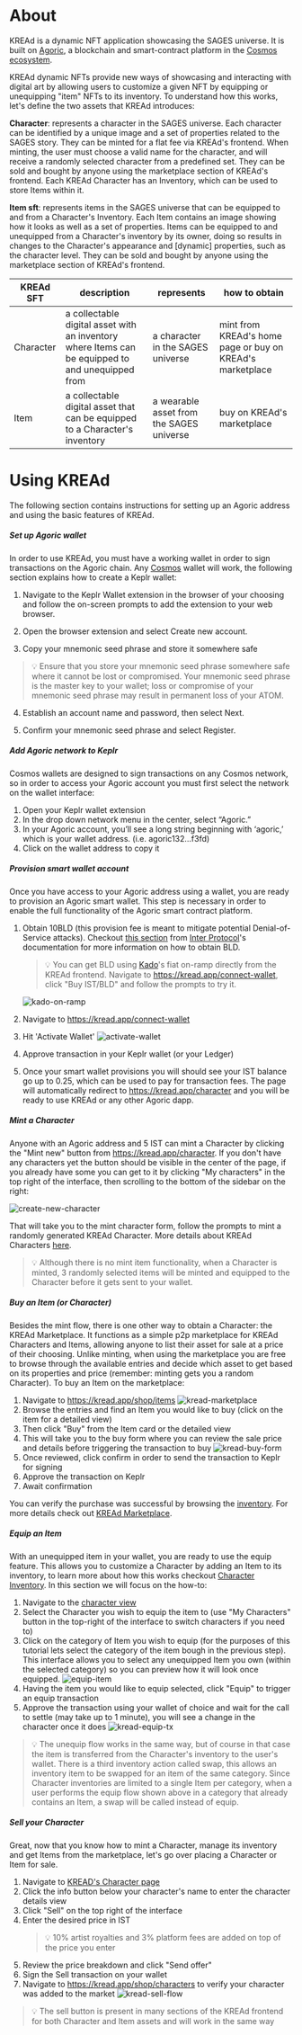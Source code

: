 # About
KREAd is a dynamic NFT application showcasing the SAGES universe. It is built on [Agoric](https://docs.agoric.com/), a blockchain and smart-contract platform in the [Cosmos ecosystem](https://cosmos.network/).

KREAd dynamic NFTs provide new ways of showcasing and interacting with digital art by allowing users to customize a given NFT by equipping or unequipping "item" NFTs to its inventory. To understand how this works, let's define the two assets that KREAd introduces:

**Character**: represents a character in the SAGES universe. Each character can be identified by a unique image and a set of properties related to the SAGES story. They can be minted for a flat fee via KREAd's frontend. When minting, the user must choose a valid name for the character, and will receive a randomly selected character from a predefined set. They can be sold and bought by anyone using the marketplace section of KREAd's frontend. Each KREAd Character has an Inventory, which can be used to store Items within it.

**Item sft**: represents items in the SAGES universe that can be equipped to and from a Character's Inventory. Each Item contains an image showing how it looks as well as a set of properties. Items can be equipped to and unequipped from a Character's inventory by its owner, doing so results in changes to the Character's appearance and [dynamic] properties, such as the character level. They can be sold and bought by anyone using the marketplace section of KREAd's frontend.

| KREAd SFT 	| description                                                                                      	| represents                               	| how to obtain                                             	|
|-----------	|--------------------------------------------------------------------------------------------------	|------------------------------------------	|-----------------------------------------------------------	|
| Character 	| a collectable digital asset with an inventory where Items can be equipped to and unequipped from 	| a character in the SAGES universe        	| mint from KREAd's home page or buy on KREAd's marketplace 	|
| Item      	| a collectable digital asset that can be equipped to a Character's inventory                      	| a wearable asset from the SAGES universe 	| buy on KREAd's marketplace                                	|

# Using KREAd

The following section contains instructions for setting up an Agoric address and using the basic features of KREAd.

##### Set up Agoric wallet

In order to use KREAd, you must have a working wallet in order to sign transactions on the Agoric chain. Any [Cosmos](https://cosmos.network/) wallet will work, the following section explains how to create a Keplr wallet:

1. Navigate to the Keplr Wallet extension in the browser of your choosing  and follow the on-screen prompts to add the extension to your web browser.

2. Open the browser extension and select Create new account.

3. Copy your mnemonic seed phrase and store it somewhere safe

>💡 Ensure that you store your mnemonic seed phrase somewhere safe where it cannot be lost or compromised. Your mnemonic seed phrase is the master key to your wallet; loss or compromise of your mnemonic seed phrase may result in permanent loss of your ATOM.

4. Establish an account name and password, then select Next.

5. Confirm your mnemonic seed phrase and select Register.

##### Add Agoric network to Keplr
Cosmos wallets are designed to sign transactions on any Cosmos network, so in order to access your Agoric account you must first select the network on the wallet interface:

1. Open your Keplr wallet extension
2. In the drop down network menu in the center, select “Agoric.”
3. In your Agoric account, you’ll see a long string beginning with ‘agoric,’ which is your wallet address. (i.e. agoric132…f3fd)
4. Click on the wallet address to copy it
   
##### Provision smart wallet account
Once you have access to your Agoric address using a wallet, you are ready to provision an Agoric smart wallet. This step is necessary in order to enable the full functionality of the Agoric smart contract platform.

1. Obtain 10BLD (this provision fee is meant to mitigate potential Denial-of-Service attacks). Checkout [this section](https://docs.inter.trade/user-how-to/wallet-usage/acquiring-bld-tokens) from [Inter Protocol](https://inter.trade/)'s documentation for more information on how to obtain BLD.
   >💡 You can get BLD using [Kado](https://www.kado.money/)'s fiat on-ramp directly from the KREAd frontend. Navigate to https://kread.app/connect-wallet, click "Buy IST/BLD" and follow the prompts to try it.

   ![kado-on-ramp](./assets/kado-on-ramp.jpg)

2. Navigate to https://kread.app/connect-wallet
3. Hit 'Activate Wallet' 
   ![activate-wallet](./assets/provision-wallet.jpg)
4. Approve transaction in your Keplr wallet (or your Ledger)
5. Once your smart wallet provisions you will should see your IST balance go up to 0.25, which can be used to pay for transaction fees. The page will automatically redirect to https://kread.app/character and you will be ready to use KREAd or any other Agoric dapp.

##### Mint a Character
Anyone with an Agoric address and 5 IST can mint a Character by clicking the "Mint new" button from https://kread.app/character. If you don't have any characters yet the button should be visible in the center of the page, if you already have some you can get to it by clicking "My characters" in the top right of the interface, then scrolling to the bottom of the sidebar on the right:

![create-new-character](./assets/mint-new.jpg)

That will take you to the mint character form, follow the prompts to mint a randomly generated KREAd Character. More details about KREAd Characters [here](./glossary.md#character-sft).

> 💡 Although there is no mint item functionality, when a Character is minted, 3 randomly selected items will be minted and equipped to the Character before it gets sent to your wallet.

##### Buy an Item (or Character)
Besides the mint flow, there is one other way to obtain a Character: the KREAd Marketplace. It functions as a simple p2p marketplace for KREAd Characters and Items, allowing anyone to list their asset for sale at a price of their choosing. Unlike minting, when using the marketplace you are free to browse through the available entries and decide which asset to get based on its properties and price (remember: minting gets you a random Character). To buy an Item on the marketplace:

1. Navigate to https://kread.app/shop/items
   ![kread-marketplace](./assets/kread-marketplace.jpg)
2. Browse the entries and find an Item you would like to buy (click on the item for a detailed view)
3. Then click "Buy" from the Item card or the detailed view
4. This will take you to the buy form where you can review the sale price and details before triggering the transaction to buy
   ![kread-buy-form](./assets/buy-form.jpg)
5. Once reviewed, click confirm in order to send the transaction to Keplr for signing
6. Approve the transaction on Keplr
7. Await confirmation

You can verify the purchase was successful by browsing the [inventory](https://kread.app/inventory). For more details check out [KREAd Marketplace](./glossary.md#marketplace).

##### Equip an Item

With an unequipped item in your wallet, you are ready to use the equip feature. This allows you to customize a Character by adding an Item to its inventory, to learn more about how this works checkout [Character Inventory](./glossary.md#character-inventory). In this section we will focus on the how-to:

1. Navigate to the [character view](https://kread.app/character)
2. Select the Character you wish to equip the item to (use "My Characters" button in the top-right of the interface to switch characters if you need to)
3. Click on the category of Item you wish to equip (for the purposes of this tutorial lets select the category of the item bough in the previous step). This interface allows you to select any unequipped Item you own (within the selected category) so you can preview how it will look once equipped.
   ![equip-item](assets/KREAD-SELECT-ITEM.webp)
4. Having the item you would like to equip selected, click "Equip" to trigger an equip transaction
5. Approve the transaction using your wallet of choice and wait for the call to settle (may take up to 1 minute), you will see a change in the character once it does
   ![kread-equip-tx](assets/KREAD-EQUIP.webp)

> 💡 The unequip flow works in the same way, but of course in that case the item is transferred from the Character's inventory to the user's wallet. There is a third inventory action called swap, this allows an inventory item to be swapped for an item of the same category. Since Character inventories are limited to a single Item per category, when a user performs the equip flow shown above in a category that already contains an Item, a swap will be called instead of equip. 

##### Sell your Character

Great, now that you know how to mint a Character, manage its inventory and get Items from the marketplace, let's go over placing a Character or Item for sale. 

1. Navigate to [KREAD's Character page](https://kread.app/character)
2. Click the info button below your character's name to enter the character details view
3. Click "Sell" on the top right of the interface
4. Enter the desired price in IST
   > 💡 10% artist royalties and 3% platform fees are added on top of the price you enter
5. Review the price breakdown and click "Send offer"
6. Sign the Sell transaction on your wallet
7. Navigate to https://kread.app/shop/characters to verify your character was added to the market
![kread-sell-flow](assets/KREAD-SELL-FLOW.webp)

> 💡 The sell button is present in many sections of the KREAd frontend for both Character and Item assets and will work in the same way


